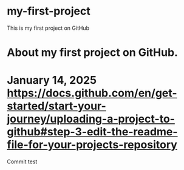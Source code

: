 # my-first-project
This is my first project on GitHub
# About my first project on GitHub.
# January 14, 2025 https://docs.github.com/en/get-started/start-your-journey/uploading-a-project-to-github#step-3-edit-the-readme-file-for-your-projects-repository
Commit test
